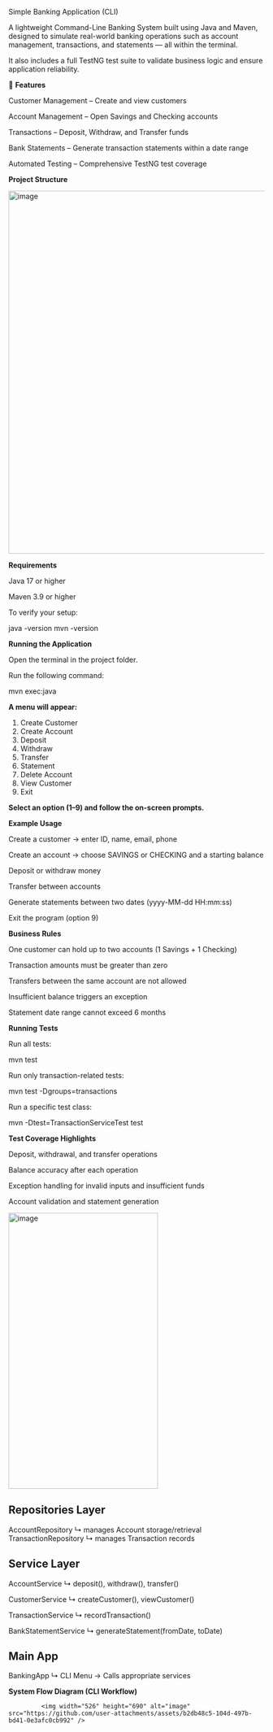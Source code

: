 Simple Banking Application (CLI)

A lightweight Command-Line Banking System built using Java and Maven, designed to simulate real-world banking operations such as account management, transactions, and statements — all within the terminal.

It also includes a full TestNG test suite to validate business logic and ensure application reliability.

🚀 **Features**

Customer Management – Create and view customers

Account Management – Open Savings and Checking accounts

Transactions – Deposit, Withdraw, and Transfer funds

Bank Statements – Generate transaction statements within a date range

Automated Testing – Comprehensive TestNG test coverage

**Project Structure**



<img width="554" height="714" alt="image" src="https://github.com/user-attachments/assets/6be4f695-be5a-40c3-8ac5-8bd9820997cf" />


**Requirements**

Java 17 or higher

Maven 3.9 or higher

To verify your setup:

java -version
mvn -version

**Running the Application**

Open the terminal in the project folder.

Run the following command:

mvn exec:java


**A menu will appear:**

1) Create Customer  
2) Create Account  
3) Deposit  
4) Withdraw  
5) Transfer  
6) Statement  
7) Delete Account  
8) View Customer  
9) Exit  


**Select an option (1–9) and follow the on-screen prompts.**

**Example Usage**

Create a customer → enter ID, name, email, phone

Create an account → choose SAVINGS or CHECKING and a starting balance

Deposit or withdraw money

Transfer between accounts

Generate statements between two dates (yyyy-MM-dd HH:mm:ss)

Exit the program (option 9)

**Business Rules**

One customer can hold up to two accounts (1 Savings + 1 Checking)

Transaction amounts must be greater than zero

Transfers between the same account are not allowed

Insufficient balance triggers an exception

Statement date range cannot exceed 6 months

**Running Tests**

Run all tests:

mvn test


Run only transaction-related tests:

mvn test -Dgroups=transactions


Run a specific test class:

mvn -Dtest=TransactionServiceTest test

**Test Coverage Highlights**

Deposit, withdrawal, and transfer operations

Balance accuracy after each operation

Exception handling for invalid inputs and insufficient funds

Account validation and statement generation

<img width="294" height="543" alt="image" src="https://github.com/user-attachments/assets/6e500f33-61a6-47b2-923c-5e123135c8a3" />


Repositories Layer
------------------
AccountRepository
  ↳ manages Account storage/retrieval
TransactionRepository
  ↳ manages Transaction records

Service Layer
-------------
AccountService
  ↳ deposit(), withdraw(), transfer()

CustomerService
  ↳ createCustomer(), viewCustomer()

TransactionService
  ↳ recordTransaction()

BankStatementService
  ↳ generateStatement(fromDate, toDate)

Main App
--------
BankingApp
  ↳ CLI Menu → Calls appropriate services

**System Flow Diagram (CLI Workflow)**

             <img width="526" height="690" alt="image" src="https://github.com/user-attachments/assets/b2db48c5-104d-497b-bd41-0e3afc0cb992" />

